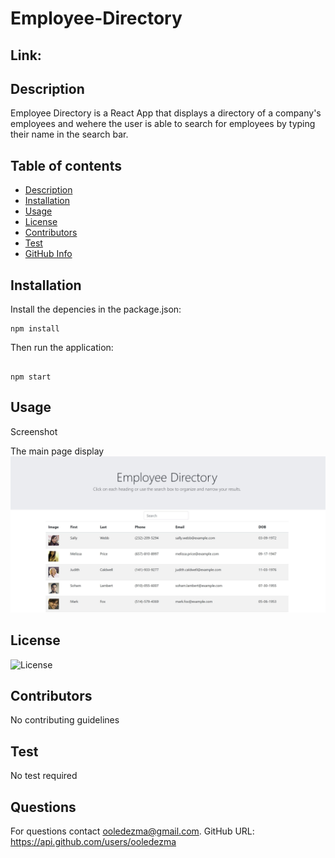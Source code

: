 # Employee-Directory

## Link: 

## Description

Employee Directory is a React App that displays a directory of a company's employees and wehere the user is able to search for employees by typing their name in the search bar.

## Table of contents

- [Description](#Description)
- [Installation](#Installation)
- [Usage](#Usage)
- [License](#License)
- [Contributors](#Contributors)
- [Test](#Test)
- [GitHub Info](#Questions)

## Installation

Install the depencies in the package.json:

```
npm install

```

Then run the application:

```

npm start

```

## Usage

Screenshot

The main page display
<img src="public\img\EmployeeDirectory.JPG">


## License

![License](https://img.shields.io/badge/LICENSE-MIT-GREEN)

## Contributors

No contributing guidelines

## Test

No test required

## Questions

For questions contact ooledezma@gmail.com.
GitHub URL: https://api.github.com/users/ooledezma
